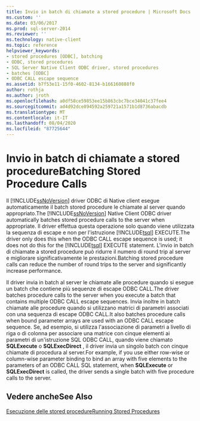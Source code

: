 ```yaml
---
title: Invio in batch di chiamate a stored procedure | Microsoft Docs
ms.custom: ''
ms.date: 03/06/2017
ms.prod: sql-server-2014
ms.reviewer: ''
ms.technology: native-client
ms.topic: reference
helpviewer_keywords:
- stored procedures [ODBC], batching
- ODBC, stored procedures
- SQL Server Native Client ODBC driver, stored procedures
- batches [ODBC]
- ODBC CALL escape sequence
ms.assetid: b7f53e11-15f0-4602-8134-b166160888f0
author: rothja
ms.author: jroth
ms.openlocfilehash: a0df58ce59853ee15b863cbc7bce34041c37fee4
ms.sourcegitcommit: ad4d92dce894592a259721a1571b1d8736abacdb
ms.translationtype: MT
ms.contentlocale: it-IT
ms.lasthandoff: 08/04/2020
ms.locfileid: "87725644"
---
```

# <a name="batching-stored-procedure-calls"></a><span data-ttu-id="fd732-102">Invio in batch di chiamate a stored procedure</span><span class="sxs-lookup"><span data-stu-id="fd732-102">Batching Stored Procedure Calls</span></span>
  <span data-ttu-id="fd732-103">Il [!INCLUDE[ssNoVersion](../../includes/ssnoversion-md.md)] driver ODBC di Native client esegue automaticamente il batch stored procedure le chiamate al server quando appropriato.</span><span class="sxs-lookup"><span data-stu-id="fd732-103">The [!INCLUDE[ssNoVersion](../../includes/ssnoversion-md.md)] Native Client ODBC driver automatically batches stored procedure calls to the server when appropriate.</span></span> <span data-ttu-id="fd732-104">Il driver effettua questa operazione solo quando viene utilizzata la sequenza di escape e non per l'istruzione [!INCLUDE[tsql](../../includes/tsql-md.md)] EXECUTE.</span><span class="sxs-lookup"><span data-stu-id="fd732-104">The driver only does this when the ODBC CALL escape sequence is used; it does not do this for the [!INCLUDE[tsql](../../includes/tsql-md.md)] EXECUTE statement.</span></span> <span data-ttu-id="fd732-105">L'invio in batch di chiamate a stored procedure può ridurre il numero di round trip al server e migliorare significativamente le prestazioni.</span><span class="sxs-lookup"><span data-stu-id="fd732-105">Batching stored procedure calls can reduce the number of round trips to the server and significantly increase performance.</span></span>  
  
 <span data-ttu-id="fd732-106">Il driver invia in batch al server le chiamate alle procedure quando si esegue un batch che contiene più sequenze di escape ODBC CALL.</span><span class="sxs-lookup"><span data-stu-id="fd732-106">The driver batches procedure calls to the server when you execute a batch that contains multiple ODBC CALL escape sequences.</span></span> <span data-ttu-id="fd732-107">Invia inoltre in batch chiamate alle procedure quando si utilizzano matrici di parametri associati con una sequenza di escape ODBC CALL.</span><span class="sxs-lookup"><span data-stu-id="fd732-107">It also batches procedure calls when bound parameter arrays are used with an ODBC CALL escape sequence.</span></span> <span data-ttu-id="fd732-108">Se, ad esempio, si utilizza l'associazione di parametri a livello di riga o di colonna per associare una matrice con cinque elementi ai parametri di un'istruzione SQL ODBC CALL, quando viene chiamato **SQLExecute** o **SQLExecDirect** , il driver invia un singolo batch con cinque chiamate di procedura al server.</span><span class="sxs-lookup"><span data-stu-id="fd732-108">For example, if you use either row-wise or column-wise parameter binding to bind an array with five elements to the parameters of an ODBC CALL SQL statement, when **SQLExecute** or **SQLExecDirect** is called, the driver sends a single batch with five procedure calls to the server.</span></span>  
  
## <a name="see-also"></a><span data-ttu-id="fd732-109">Vedere anche</span><span class="sxs-lookup"><span data-stu-id="fd732-109">See Also</span></span>  
 [<span data-ttu-id="fd732-110">Esecuzione delle stored procedure</span><span class="sxs-lookup"><span data-stu-id="fd732-110">Running Stored Procedures</span></span>](running-stored-procedures.md)  
  
  
